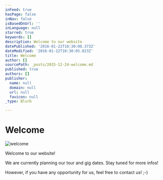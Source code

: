 ```yaml
---
inFeed: true
hasPage: false
inNav: false
isBasedOnUrl: ''
inLanguage: null
starred: true
keywords: []
description: Welcome to our website
datePublished: '2016-01-22T10:30:08.373Z'
dateModified: '2016-01-22T10:30:05.823Z'
title: Welcome
author: []
sourcePath: _posts/2015-12-24-welcome.md
published: true
authors: []
publisher:
  name: null
  domain: null
  url: null
  favicon: null
_type: Blurb

---
```

# Welcome
![welcome](https://the-grid-user-content.s3-us-west-2.amazonaws.com/c6dcbc39-1a15-4f7f-839c-b751286d0113.jpg)

Welcome to our website!

We are currently planning our tour and gig dates. Stay tuned for more infos!

However, if you have any opportunity for us, feel free to contact us! ;-)